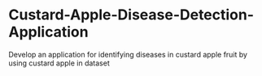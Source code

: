 # Custard-Apple-Disease-Detection-Application
Develop an application for identifying diseases in custard apple fruit by using custard apple in dataset
